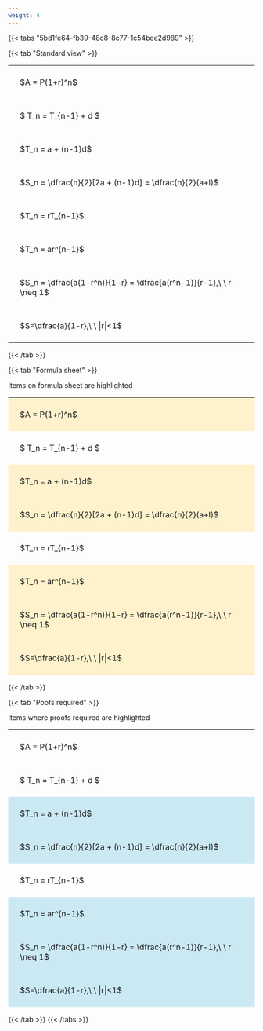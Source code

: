 ```yaml
---
weight: 4
---
```


{{< tabs "5bd1fe64-fb39-48c8-8c77-1c54bee2d989" >}}

{{< tab "Standard view" >}}

<style type="text/css">
#T_81965 th.col_heading {
  text-align: left;
  font-size: 1em;
}
#T_81965 td {
  text-align: left;
  font-size: 1em;
  padding: 1.5em;
}
</style>
<table id="T_81965">
  <thead>
  </thead>
  <tbody>
    <tr>
      <td id="T_81965_row0_col0" class="data row0 col0" >$A = P(1+r)^n$</td>
    </tr>
    <tr>
      <td id="T_81965_row1_col0" class="data row1 col0" >$ T_n = T_{n-1} + d $</td>
    </tr>
    <tr>
      <td id="T_81965_row2_col0" class="data row2 col0" >$T_n = a + (n-1)d$</td>
    </tr>
    <tr>
      <td id="T_81965_row3_col0" class="data row3 col0" >$S_n = \dfrac{n}{2}[2a + (n-1)d] = \dfrac{n}{2}(a+l)$</td>
    </tr>
    <tr>
      <td id="T_81965_row4_col0" class="data row4 col0" >$T_n = rT_{n-1}$</td>
    </tr>
    <tr>
      <td id="T_81965_row5_col0" class="data row5 col0" >$T_n = ar^{n-1}$</td>
    </tr>
    <tr>
      <td id="T_81965_row6_col0" class="data row6 col0" >$S_n = \dfrac{a(1-r^n)}{1-r} = \dfrac{a(r^n-1)}{r-1},\ \  r \neq 1$</td>
    </tr>
    <tr>
      <td id="T_81965_row7_col0" class="data row7 col0" >$S=\dfrac{a}{1-r},\ \ |r|<1$</td>
    </tr>
  </tbody>
</table>
{{< /tab >}}

{{< tab "Formula sheet" >}}

Items on formula sheet are highlighted 
<br>
<style type="text/css">
#T_73cc2 th.col_heading {
  text-align: left;
  font-size: 1em;
}
#T_73cc2 td {
  text-align: left;
  font-size: 1em;
  padding: 1.5em;
}
#T_73cc2_row0_col0, #T_73cc2_row2_col0, #T_73cc2_row3_col0, #T_73cc2_row5_col0, #T_73cc2_row6_col0, #T_73cc2_row7_col0 {
  background-color: rgba(255,194,10, 0.2);
}
#T_73cc2_row1_col0, #T_73cc2_row4_col0 {
  background-color: rgba(0,0,0,0);
}
</style>
<table id="T_73cc2">
  <thead>
  </thead>
  <tbody>
    <tr>
      <td id="T_73cc2_row0_col0" class="data row0 col0" >$A = P(1+r)^n$</td>
    </tr>
    <tr>
      <td id="T_73cc2_row1_col0" class="data row1 col0" >$ T_n = T_{n-1} + d $</td>
    </tr>
    <tr>
      <td id="T_73cc2_row2_col0" class="data row2 col0" >$T_n = a + (n-1)d$</td>
    </tr>
    <tr>
      <td id="T_73cc2_row3_col0" class="data row3 col0" >$S_n = \dfrac{n}{2}[2a + (n-1)d] = \dfrac{n}{2}(a+l)$</td>
    </tr>
    <tr>
      <td id="T_73cc2_row4_col0" class="data row4 col0" >$T_n = rT_{n-1}$</td>
    </tr>
    <tr>
      <td id="T_73cc2_row5_col0" class="data row5 col0" >$T_n = ar^{n-1}$</td>
    </tr>
    <tr>
      <td id="T_73cc2_row6_col0" class="data row6 col0" >$S_n = \dfrac{a(1-r^n)}{1-r} = \dfrac{a(r^n-1)}{r-1},\ \  r \neq 1$</td>
    </tr>
    <tr>
      <td id="T_73cc2_row7_col0" class="data row7 col0" >$S=\dfrac{a}{1-r},\ \ |r|<1$</td>
    </tr>
  </tbody>
</table>
{{< /tab >}}

{{< tab "Poofs required" >}}

Items where proofs required are highlighted 
<br>
<style type="text/css">
#T_ed4d9 th.col_heading {
  text-align: left;
  font-size: 1em;
}
#T_ed4d9 td {
  text-align: left;
  font-size: 1em;
  padding: 1.5em;
}
#T_ed4d9_row0_col0, #T_ed4d9_row1_col0, #T_ed4d9_row4_col0 {
  background-color: rgba(0,0,0,0);
}
#T_ed4d9_row2_col0, #T_ed4d9_row3_col0, #T_ed4d9_row5_col0, #T_ed4d9_row6_col0, #T_ed4d9_row7_col0 {
  background-color: rgba(0,150,200, 0.2);
}
</style>
<table id="T_ed4d9">
  <thead>
  </thead>
  <tbody>
    <tr>
      <td id="T_ed4d9_row0_col0" class="data row0 col0" >$A = P(1+r)^n$</td>
    </tr>
    <tr>
      <td id="T_ed4d9_row1_col0" class="data row1 col0" >$ T_n = T_{n-1} + d $</td>
    </tr>
    <tr>
      <td id="T_ed4d9_row2_col0" class="data row2 col0" >$T_n = a + (n-1)d$</td>
    </tr>
    <tr>
      <td id="T_ed4d9_row3_col0" class="data row3 col0" >$S_n = \dfrac{n}{2}[2a + (n-1)d] = \dfrac{n}{2}(a+l)$</td>
    </tr>
    <tr>
      <td id="T_ed4d9_row4_col0" class="data row4 col0" >$T_n = rT_{n-1}$</td>
    </tr>
    <tr>
      <td id="T_ed4d9_row5_col0" class="data row5 col0" >$T_n = ar^{n-1}$</td>
    </tr>
    <tr>
      <td id="T_ed4d9_row6_col0" class="data row6 col0" >$S_n = \dfrac{a(1-r^n)}{1-r} = \dfrac{a(r^n-1)}{r-1},\ \  r \neq 1$</td>
    </tr>
    <tr>
      <td id="T_ed4d9_row7_col0" class="data row7 col0" >$S=\dfrac{a}{1-r},\ \ |r|<1$</td>
    </tr>
  </tbody>
</table>
{{< /tab >}}
{{< /tabs >}}